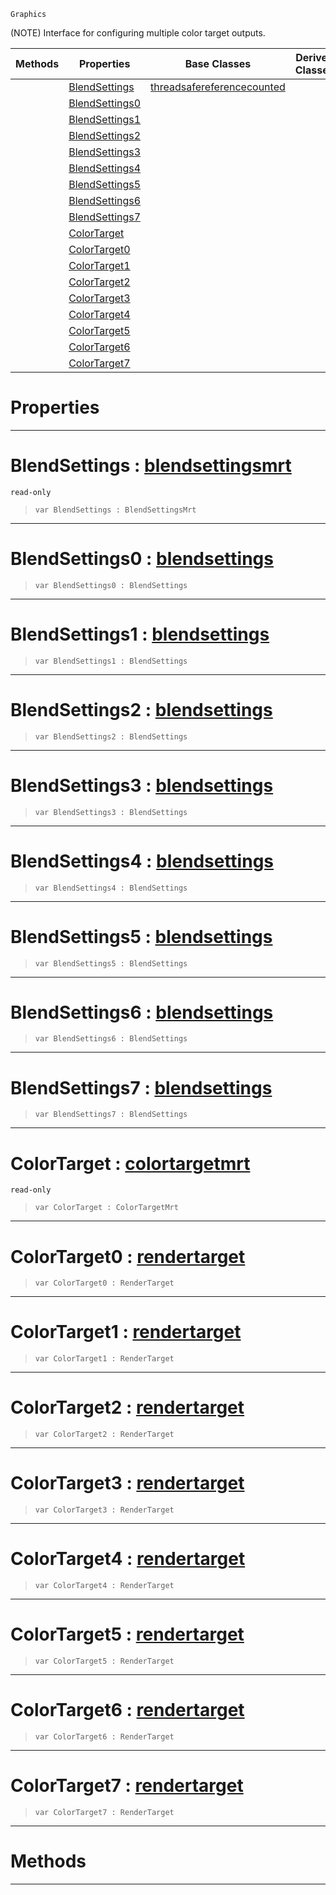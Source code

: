  `Graphics`

(NOTE) Interface for configuring multiple color target outputs.

|Methods|Properties|Base Classes|Derived Classes|
|---|---|---|---|
| |[ BlendSettings](multirendertarget.md#blendsettings-zilch-engin)|[threadsafereferencecounted](threadsafereferencecounted.md)| |
| |[ BlendSettings0](multirendertarget.md#blendsettings0-zilch-engi)| | |
| |[ BlendSettings1](multirendertarget.md#blendsettings1-zilch-engi)| | |
| |[ BlendSettings2](multirendertarget.md#blendsettings2-zilch-engi)| | |
| |[ BlendSettings3](multirendertarget.md#blendsettings3-zilch-engi)| | |
| |[ BlendSettings4](multirendertarget.md#blendsettings4-zilch-engi)| | |
| |[ BlendSettings5](multirendertarget.md#blendsettings5-zilch-engi)| | |
| |[ BlendSettings6](multirendertarget.md#blendsettings6-zilch-engi)| | |
| |[ BlendSettings7](multirendertarget.md#blendsettings7-zilch-engi)| | |
| |[ ColorTarget](multirendertarget.md#colortarget-zilch-engine)| | |
| |[ ColorTarget0](multirendertarget.md#colortarget0-zilch-engine)| | |
| |[ ColorTarget1](multirendertarget.md#colortarget1-zilch-engine)| | |
| |[ ColorTarget2](multirendertarget.md#colortarget2-zilch-engine)| | |
| |[ ColorTarget3](multirendertarget.md#colortarget3-zilch-engine)| | |
| |[ ColorTarget4](multirendertarget.md#colortarget4-zilch-engine)| | |
| |[ ColorTarget5](multirendertarget.md#colortarget5-zilch-engine)| | |
| |[ ColorTarget6](multirendertarget.md#colortarget6-zilch-engine)| | |
| |[ ColorTarget7](multirendertarget.md#colortarget7-zilch-engine)| | |


 #  Properties


---  
 #  BlendSettings : [blendsettingsmrt](blendsettingsmrt.md)

 `read-only`

> 
> ``` lang=cpp, name=Nada
> var BlendSettings : BlendSettingsMrt


---  
 #  BlendSettings0 : [blendsettings](blendsettings.md)

> 
> ``` lang=cpp, name=Nada
> var BlendSettings0 : BlendSettings


---  
 #  BlendSettings1 : [blendsettings](blendsettings.md)

> 
> ``` lang=cpp, name=Nada
> var BlendSettings1 : BlendSettings


---  
 #  BlendSettings2 : [blendsettings](blendsettings.md)

> 
> ``` lang=cpp, name=Nada
> var BlendSettings2 : BlendSettings


---  
 #  BlendSettings3 : [blendsettings](blendsettings.md)

> 
> ``` lang=cpp, name=Nada
> var BlendSettings3 : BlendSettings


---  
 #  BlendSettings4 : [blendsettings](blendsettings.md)

> 
> ``` lang=cpp, name=Nada
> var BlendSettings4 : BlendSettings


---  
 #  BlendSettings5 : [blendsettings](blendsettings.md)

> 
> ``` lang=cpp, name=Nada
> var BlendSettings5 : BlendSettings


---  
 #  BlendSettings6 : [blendsettings](blendsettings.md)

> 
> ``` lang=cpp, name=Nada
> var BlendSettings6 : BlendSettings


---  
 #  BlendSettings7 : [blendsettings](blendsettings.md)

> 
> ``` lang=cpp, name=Nada
> var BlendSettings7 : BlendSettings


---  
 #  ColorTarget : [colortargetmrt](colortargetmrt.md)

 `read-only`

> 
> ``` lang=cpp, name=Nada
> var ColorTarget : ColorTargetMrt


---  
 #  ColorTarget0 : [rendertarget](rendertarget.md)

> 
> ``` lang=cpp, name=Nada
> var ColorTarget0 : RenderTarget


---  
 #  ColorTarget1 : [rendertarget](rendertarget.md)

> 
> ``` lang=cpp, name=Nada
> var ColorTarget1 : RenderTarget


---  
 #  ColorTarget2 : [rendertarget](rendertarget.md)

> 
> ``` lang=cpp, name=Nada
> var ColorTarget2 : RenderTarget


---  
 #  ColorTarget3 : [rendertarget](rendertarget.md)

> 
> ``` lang=cpp, name=Nada
> var ColorTarget3 : RenderTarget


---  
 #  ColorTarget4 : [rendertarget](rendertarget.md)

> 
> ``` lang=cpp, name=Nada
> var ColorTarget4 : RenderTarget


---  
 #  ColorTarget5 : [rendertarget](rendertarget.md)

> 
> ``` lang=cpp, name=Nada
> var ColorTarget5 : RenderTarget


---  
 #  ColorTarget6 : [rendertarget](rendertarget.md)

> 
> ``` lang=cpp, name=Nada
> var ColorTarget6 : RenderTarget


---  
 #  ColorTarget7 : [rendertarget](rendertarget.md)

> 
> ``` lang=cpp, name=Nada
> var ColorTarget7 : RenderTarget


---  
 #  Methods


---  
 

 